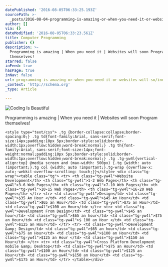 ```yaml
---
datePublished: '2016-08-05T06:33:25.193Z'
sourcePath: >-
  _posts/2016-08-04-programming-is-amazing-or-when-you-need-it-or-websites-will-so.md
author: []
via: {}
dateModified: '2016-08-05T06:33:23.561Z'
title: Computer Programming
publisher: {}
description: >-
  Programming is amazing | When you need it | Websites will soon Program
  themselves!
starred: false
inFeed: true
hasPage: true
inNav: false
url: programming-is-amazing-or-when-you-need-it-or-websites-will-so/index.html
_context: 'http://schema.org'
_type: Article

---
```

![Coding Is Beautiful ](https://the-grid-user-content.s3-us-west-2.amazonaws.com/46f882ce-811b-4ae3-b63e-d13e444b15b9.jpg)

Programming is amazing | When you need it | Websites will soon Program themselves!

    <style type="text/css"> .tg {border-collapse:collapse;border-spacing:0;} .tg td{font-family:Arial, sans-serif;font-size:14px;padding:10px 5px;border-style:solid;border-width:1px;overflow:hidden;word-break:normal;} .tg th{font-family:Arial, sans-serif;font-size:14px;font-weight:normal;padding:10px 5px;border-style:solid;border-width:1px;overflow:hidden;word-break:normal;} .tg .tg-yw4l{vertical-align:top} @media screen and (max-width: 500px) {.tg {width: auto !important;}.tg col {width: auto !important;}.tg-wrap {overflow-x: auto;-webkit-overflow-scrolling: touch;}}</style> <div class="tg-wrap"><table class="tg"> <tr> <th class="tg-yw4l">Website Development</th> <th class="tg-yw4l">1-2 Web Pages</th> <th class="tg-yw4l">3-6 Web Pages</th> <th class="tg-yw4l">7-10 Web Pages</th> <th class="tg-yw4l">10-15 Web Pages</th> <th class="tg-yw4l">16-20 Web Pages</th> </tr> <tr> <td class="tg-yw4l">Design</td> <td class="tg-yw4l">$35 An Hour </td> <td class="tg-yw4l">$45 An Hour</td> <td class="tg-yw4l">$65 an Hour</td> <td class="tg-yw4l">$75 an Hour</td> <td class="tg-yw4l">$100 an Hour</td> </tr> <tr> <td class="tg-yw4l">Development From Design</td> <td class="tg-yw4l">$45 an hour</td> <td class="tg-yw4l">$65 an hour</td> <td class="tg-yw4l">$75 an Hour</td> <td class="tg-yw4l">$ 100 an Hour </td> <td class="tg-yw4l">$125 an Hour</td> </tr> <tr> <td class="tg-yw4l">Development &amp; Design</td> <td class="tg-yw4l">$65 an hour</td> <td class="tg-yw4l">$75 an Hour</td> <td class="tg-yw4l">$100 an Hour</td> <td class="tg-yw4l">$125 an Hour </td> <td class="tg-yw4l">$150 an Hour</td> </tr> <tr> <td class="tg-yw4l">Cross Platform Development mobile &amp; Desktop</td> <td class="tg-yw4l">$75 an Hour</td> <td class="tg-yw4l">$100 an Hour</td> <td class="tg-yw4l">$125 an Hour</td> <td class="tg-yw4l">$150 an Hour</td> <td class="tg-yw4l">$175 an Hour</td> </tr> </table></div>